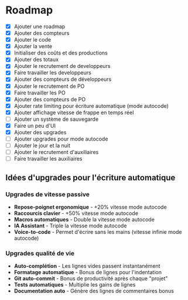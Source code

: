 # Roadmap

- [x] Ajouter une roadmap
- [x] Ajouter des compteurs
- [x] Ajouter le code
- [x] Ajouter la vente
- [x] Initialiser des coûts et des productions
- [x] Ajouter des totaux
- [x] Ajouter le recrutement de developpeurs
- [x] Faire travailler les developpeurs
- [x] Ajouter des compteurs de développeurs
- [x] Ajouter le recrutement de PO
- [x] Faire travailler les PO
- [x] Ajouter des compteurs de PO
- [x] Ajouter rate limiting pour écriture automatique (mode autocode)
- [x] Ajouter affichage vitesse de frappe en temps réel
- [ ] Ajouter un système de sauvegarde
- [x] Faire un peu d'UI
- [x] Ajouter des upgrades
- [ ] Ajouter upgrades pour mode autocode
- [ ] Ajouter le jour et la nuit
- [ ] Ajouter le recrutement d'auxiliaires
- [ ] Faire travailler les auxiliaires

## Idées d'upgrades pour l'écriture automatique

### Upgrades de vitesse passive
- **Repose-poignet ergonomique** - +20% vitesse mode autocode
- **Raccourcis clavier** - +50% vitesse mode autocode  
- **Macros automatiques** - Double la vitesse mode autocode
- **IA Assistant** - Triple la vitesse mode autocode
- **Voice-to-code** - Permet d'écrire sans les mains (vitesse infinie mode autocode)

### Upgrades qualité de vie
- **Auto-complétion** - Les lignes vides passent instantanément
- **Formatage automatique** - Bonus de lignes pour l'indentation
- **Git auto-commit** - Bonus de productivité après chaque "projet"
- **Tests automatiques** - Multiplie les gains de lignes
- **Documentation auto** - Génère des lignes de commentaires bonus
